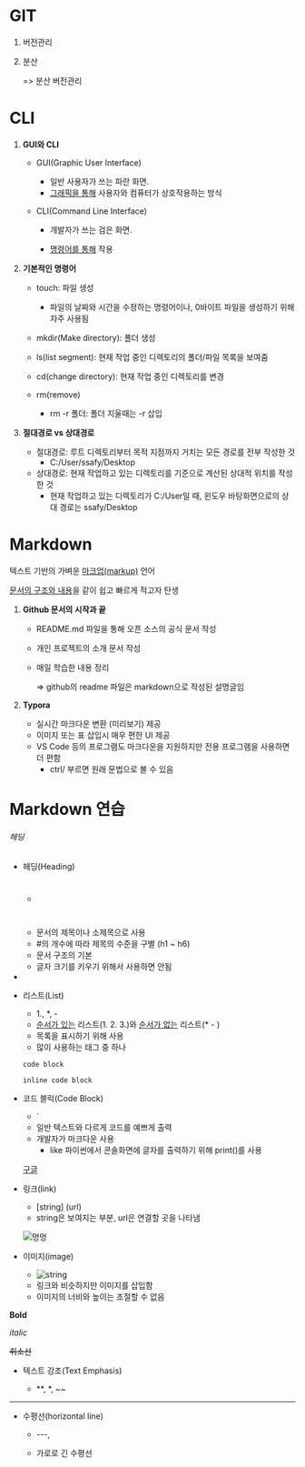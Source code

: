 # GIT

1. 버전관리

2. 분산

   => 분산 버전관리



# CLI

1. **GUI와 CLI**

   * GUI(Graphic User Interface)

     * 일반 사용자가 쓰는 파란 화면.
     * <u>그래픽을 통해</u> 사용자와 컴퓨터가 상호작용하는 방식

   * CLI(Command Line Interface)

     * 개발자가 쓰는 검은 화면.

     * <u>명령어를 통해</u> 작용

       

2. **기본적인 명령어**

   - touch: 파일 생성

     - 파일의 날짜와 시간을 수정하는 명령어이나, 0바이트 파일을 생성하기 위해 자주 사용됨

   - mkdir(Make directory): 폴더 생성

   - ls(list segment): 현재 작업 중인 디렉토리의 폴더/파일 목록을 보여줌

   - cd(change directory): 현재 작업 중인 디렉토리를 변경

   - rm(remove)

     - rm -r 폴더: 폴더 지울때는 -r 삽입

     

3. **절대경로 vs 상대경로**

   - 절대경로: 루트 디렉토리부터 목적 지점까지 거치는 모든 경로를 전부 작성한 것
     - C:/User/ssafy/Desktop
   - 상대경로: 현재 작업하고 있는 디렉토리를 기준으로 계산된 상대적 위치를 작성한 것
     - 현재 작업하고 있는 디렉토리가 C:/User일 때, 윈도우 바탕화면으로의 상대 경로는 ssafy/Desktop



# Markdown

텍스트 기반의 가벼운 <u>마크업(markup)</u> 언어

<u>문서의 구조와 내용</u>을 같이 쉽고 빠르게 적고자 탄생



1. **Github 문서의 시작과 끝**

   - README.md 파일을 통해 오픈 소스의 공식 문서 작성

   - 개인 프로젝트의 소개 문서 작성

   - 매일 학습한 내용 정리

     => github의 readme 파일은 markdown으로 작성된 설명글임

     

2. **Typora**

   - 실시간 마크다운 변환 (미리보기) 제공
   - 이미지 또는 표 삽입시 매우 편한 UI 제공
   - VS Code 등의 프로그램도 마크다운을 지원하지만 전용 프로그램을 사용하면 더 편함
     - ctrl/ 부르면 원래 문법으로 볼 수 있음



# Markdown 연습

###### 헤딩

- 헤딩(Heading)

  - #
  - 문서의 제목이나 소제목으로 사용
  - #의 개수에 따라 제목의 수준을 구별 (h1 ~ h6)
  - 문서 구조의 기본
  - 글자 크기를 키우기 위해서 사용하면 안됨

  

- 

- 리스트(List)

  - 1., *, -
  - <u>순서가 있는</u> 리스트(1. 2. 3.)와 <u>순서가 없는</u> 리스트(* - )
  - 목록을 표시하기 위해 사용
  - 많이 사용하는 태그 중 하나

  

  ```code block```

  `inline code block`

- 코드 블럭(Code Block)

  - `
  -  일반 텍스트와 다르게 코드를 예쁘게 출력
  - 개발자가 마크다운 사용
    - like 파이썬에서 콘솔화면에 글자를 출력하기 위해 print()를 사용

  

  [구글](https://google.com)

- 링크(link)

  - [string] (url)
  - string은 보여지는 부분, url은 연결할 곳을 나타냄

  

  ![멍멍](https://item.kakaocdn.net/do/bd40e615e4583f3eb8ad2d940b80173a7154249a3890514a43687a85e6b6cc82)

- 이미지(image)

  - ![string](img_url)
  - 링크와 비슷하지만 이미지를 삽입함
  - 이미지의 너비와 높이는 조절할 수 없음

  

**Bold**

*italic*

~~취소선~~

- 텍스트 강조(Text Emphasis)

  - **, *, ~~

  

---

- 수평선(horizontal line)

  - ---,

  - 가로로 긴 수평선